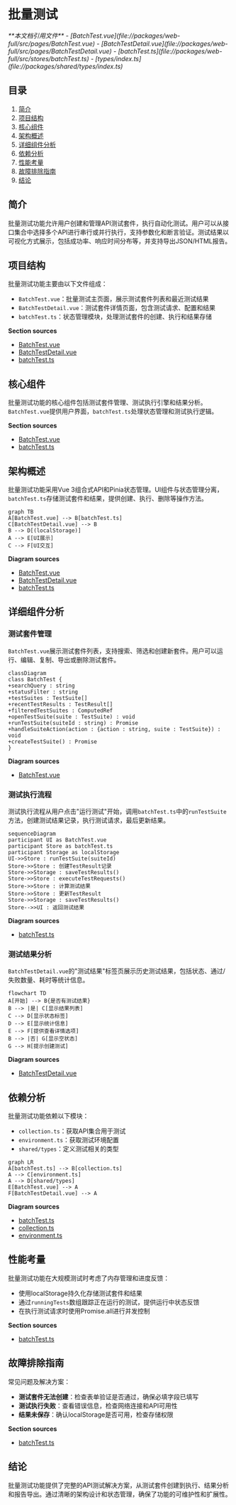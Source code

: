 # 批量测试

<cite>
**本文档引用文件**  
- [BatchTest.vue](file://packages/web-full/src/pages/BatchTest.vue)
- [BatchTestDetail.vue](file://packages/web-full/src/pages/BatchTestDetail.vue)
- [batchTest.ts](file://packages/web-full/src/stores/batchTest.ts)
- [types/index.ts](file://packages/shared/types/index.ts)
</cite>

## 目录
1. [简介](#简介)
2. [项目结构](#项目结构)
3. [核心组件](#核心组件)
4. [架构概述](#架构概述)
5. [详细组件分析](#详细组件分析)
6. [依赖分析](#依赖分析)
7. [性能考量](#性能考量)
8. [故障排除指南](#故障排除指南)
9. [结论](#结论)

## 简介
批量测试功能允许用户创建和管理API测试套件，执行自动化测试。用户可以从接口集合中选择多个API进行串行或并行执行，支持参数化和断言验证。测试结果以可视化方式展示，包括成功率、响应时间分布等，并支持导出JSON/HTML报告。

## 项目结构
批量测试功能主要由以下文件组成：
- `BatchTest.vue`：批量测试主页面，展示测试套件列表和最近测试结果
- `BatchTestDetail.vue`：测试套件详情页面，包含测试请求、配置和结果
- `batchTest.ts`：状态管理模块，处理测试套件的创建、执行和结果存储

**Section sources**
- [BatchTest.vue](file://packages/web-full/src/pages/BatchTest.vue)
- [BatchTestDetail.vue](file://packages/web-full/src/pages/BatchTestDetail.vue)
- [batchTest.ts](file://packages/web-full/src/stores/batchTest.ts)

## 核心组件
批量测试功能的核心组件包括测试套件管理、测试执行引擎和结果分析。`BatchTest.vue`提供用户界面，`batchTest.ts`处理状态管理和测试执行逻辑。

**Section sources**
- [BatchTest.vue](file://packages/web-full/src/pages/BatchTest.vue)
- [batchTest.ts](file://packages/web-full/src/stores/batchTest.ts)

## 架构概述
批量测试功能采用Vue 3组合式API和Pinia状态管理。UI组件与状态管理分离，`batchTest.ts`存储测试套件和结果，提供创建、执行、删除等操作方法。

```mermaid
graph TB
A[BatchTest.vue] --> B[batchTest.ts]
C[BatchTestDetail.vue] --> B
B --> D[(localStorage)]
A --> E[UI展示]
C --> F[UI交互]
```

**Diagram sources**
- [BatchTest.vue](file://packages/web-full/src/pages/BatchTest.vue)
- [BatchTestDetail.vue](file://packages/web-full/src/pages/BatchTestDetail.vue)
- [batchTest.ts](file://packages/web-full/src/stores/batchTest.ts)

## 详细组件分析

### 测试套件管理
`BatchTest.vue`展示测试套件列表，支持搜索、筛选和创建新套件。用户可以运行、编辑、复制、导出或删除测试套件。

```mermaid
classDiagram
class BatchTest {
+searchQuery : string
+statusFilter : string
+testSuites : TestSuite[]
+recentTestResults : TestResult[]
+filteredTestSuites : ComputedRef
+openTestSuite(suite : TestSuite) : void
+runTestSuite(suiteId : string) : Promise
+handleSuiteAction(action : {action : string, suite : TestSuite}) : void
+createTestSuite() : Promise
}
```

**Diagram sources**
- [BatchTest.vue](file://packages/web-full/src/pages/BatchTest.vue)

### 测试执行流程
测试执行流程从用户点击"运行测试"开始，调用`batchTest.ts`中的`runTestSuite`方法，创建测试结果记录，执行测试请求，最后更新结果。

```mermaid
sequenceDiagram
participant UI as BatchTest.vue
participant Store as batchTest.ts
participant Storage as localStorage
UI->>Store : runTestSuite(suiteId)
Store->>Store : 创建TestResult记录
Store->>Storage : saveTestResults()
Store->>Store : executeTestRequests()
Store->>Store : 计算测试结果
Store->>Store : 更新TestResult
Store->>Storage : saveTestResults()
Store-->>UI : 返回测试结果
```

**Diagram sources**
- [batchTest.ts](file://packages/web-full/src/stores/batchTest.ts)

### 测试结果分析
`BatchTestDetail.vue`的"测试结果"标签页展示历史测试结果，包括状态、通过/失败数量、耗时等统计信息。

```mermaid
flowchart TD
A[开始] --> B{是否有测试结果}
B --> |是| C[显示结果列表]
C --> D[显示状态标签]
D --> E[显示统计信息]
E --> F[提供查看详情选项]
B --> |否| G[显示空状态]
G --> H[提示创建测试]
```

**Diagram sources**
- [BatchTestDetail.vue](file://packages/web-full/src/pages/BatchTestDetail.vue)

## 依赖分析
批量测试功能依赖以下模块：
- `collection.ts`：获取API集合用于测试
- `environment.ts`：获取测试环境配置
- `shared/types`：定义测试相关的类型

```mermaid
graph LR
A[batchTest.ts] --> B[collection.ts]
A --> C[environment.ts]
A --> D[shared/types]
E[BatchTest.vue] --> A
F[BatchTestDetail.vue] --> A
```

**Diagram sources**
- [batchTest.ts](file://packages/web-full/src/stores/batchTest.ts)
- [collection.ts](file://packages/web-full/src/stores/collection.ts)
- [environment.ts](file://packages/web-full/src/stores/environment.ts)

## 性能考量
批量测试功能在大规模测试时考虑了内存管理和进度反馈：
- 使用localStorage持久化存储测试套件和结果
- 通过`runningTests`数组跟踪正在运行的测试，提供运行中状态反馈
- 在执行测试请求时使用Promise.all进行并发控制

**Section sources**
- [batchTest.ts](file://packages/web-full/src/stores/batchTest.ts)

## 故障排除指南
常见问题及解决方案：
- **测试套件无法创建**：检查表单验证是否通过，确保必填字段已填写
- **测试执行失败**：查看错误信息，检查网络连接和API可用性
- **结果未保存**：确认localStorage是否可用，检查存储权限

**Section sources**
- [batchTest.ts](file://packages/web-full/src/stores/batchTest.ts)

## 结论
批量测试功能提供了完整的API测试解决方案，从测试套件创建到执行、结果分析和报告导出。通过清晰的架构设计和状态管理，确保了功能的可维护性和扩展性。